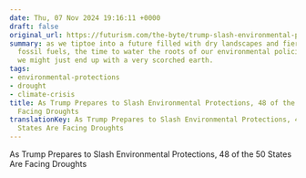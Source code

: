 ```yaml
---
date: Thu, 07 Nov 2024 19:16:11 +0000
draft: false
original_url: https://futurism.com/the-byte/trump-slash-environmental-protections-states-droughts
summary: as we tiptoe into a future filled with dry landscapes and fiery debates over
  fossil fuels, the time to water the roots of our environmental policies is now or
  we might just end up with a very scorched earth.
tags:
- environmental-protections
- drought
- climate-crisis
title: As Trump Prepares to Slash Environmental Protections, 48 of the 50 States Are
  Facing Droughts
translationKey: As Trump Prepares to Slash Environmental Protections, 48 of the 50
  States Are Facing Droughts
---
```


As Trump Prepares to Slash Environmental Protections, 48 of the 50 States Are Facing Droughts